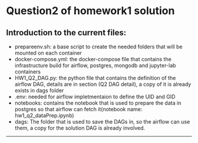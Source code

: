 # Question2 of homework1 solution

## Introduction to the current files:
- prepareenv.sh: a base script to create the needed folders that will be mounted on each container
- docker-compose.yml: the docker-compose file that contains the infrastructure build for airflow, postgres, mongodb and jupyter-lab containers
- HW1_Q2_DAG.py: the python file that contains the definition of the airflow DAG, details are in section (Q2 DAG detail), a copy of it is already exists in dags folder
- .env: needed for airflow impletmentaion to define the UID and GID
- notebooks: contains the notebook that is used to prepare the data in postgres so that airflow can fetch it(notebook name: hw1_q2_dataPrep.ipynb)
- dags: The folder that is used to save the DAGs in, so the airflow can use them, a copy for the solution DAG is already involved.

----

